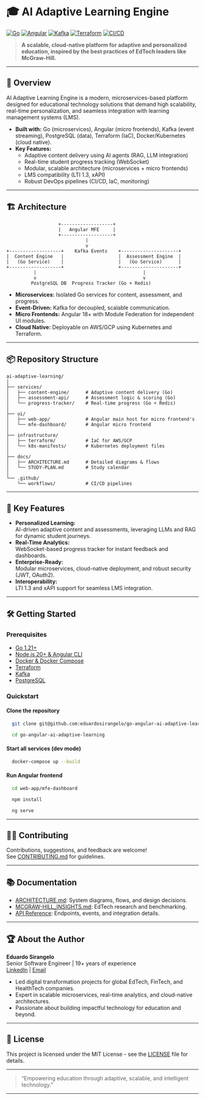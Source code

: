 # 🎓 AI Adaptive Learning Engine

[![Go](https://img.shields.io/badge/Go-1.21-00ADD8?logo=go)](https://golang.org)
[![Angular](https://img.shields.io/badge/Angular-18-DD0031?logo=angular)](https://angular.io)
[![Kafka](https://img.shields.io/badge/Kafka-3.6-231F20?logo=apachekafka)](https://kafka.apache.org/)
[![Terraform](https://img.shields.io/badge/Terraform-1.8-7B42BC?logo=terraform)](https://www.terraform.io/)
[![CI/CD](https://github.com/eduardosirangelo/go-angular-ai-adaptive-learning/actions/workflows/ci.yml/badge.svg)](https://github.com/eduardosirangelo/go-angular-ai-adaptive-learning/actions)

> **A scalable, cloud-native platform for adaptive and personalized education, inspired by the best practices of EdTech leaders like McGraw-Hill.**

---

## 🚀 Overview

AI Adaptive Learning Engine is a modern, microservices-based platform designed for educational technology solutions that demand high scalability, real-time personalization, and seamless integration with learning management systems (LMS).

- **Built with:** Go (microservices), Angular (micro frontends), Kafka (event streaming), PostgreSQL (data), Terraform (IaC), Docker/Kubernetes (cloud native).
- **Key Features:**  
  - Adaptive content delivery using AI agents (RAG, LLM integration)
  - Real-time student progress tracking (WebSocket)
  - Modular, scalable architecture (microservices + micro frontends)
  - LMS compatibility (LTI 1.3, xAPI)
  - Robust DevOps pipelines (CI/CD, IaC, monitoring)

---

## 🏗️ Architecture

```
                   +-------------------+
                   |   Angular MFE     |
                   +-------------------+
                             |
                             v
+-------------------+    Kafka Events    +---------------------+
|  Content Engine   |                    |  Assessment Engine  |
|   (Go Service)    |                    |   (Go Service)      |
+-------------------+                    +---------------------+
          |                                       |
          v                                       v
         PostgreSQL DB  Progress Tracker (Go + Redis)
```
- **Microservices:** Isolated Go services for content, assessment, and progress.
- **Event-Driven:** Kafka for decoupled, scalable communication.
- **Micro Frontends:** Angular 18+ with Module Federation for independent UI modules.
- **Cloud Native:** Deployable on AWS/GCP using Kubernetes and Terraform.

---

## 📦 Repository Structure

```
ai-adaptive-learning/
│
├── services/
│   ├── content-engine/      # Adaptive content delivery (Go)
│   ├── assessment-api/      # Assessment logic & scoring (Go)
│   └── progress-tracker/    # Real-time progress (Go + Redis)
│
├── ui/
│   ├── web-app/             # Angular main host for micro frontend's
│   └── mfe-dashboard/       # Angular micro frontend
│
├── infrastructure/
│   ├── terraform/           # IaC for AWS/GCP
│   └── k8s-manifests/       # Kubernetes deployment files
│
├── docs/
│   ├── ARCHITECTURE.md      # Detailed diagrams & flows
│   └── STUDY-PLAN.md        # Study calendar
│
└── .github/
    └── workflows/           # CI/CD pipelines
```

---

## 🌟 Key Features

- **Personalized Learning:**  
  AI-driven adaptive content and assessments, leveraging LLMs and RAG for dynamic student journeys.
- **Real-Time Analytics:**  
  WebSocket-based progress tracker for instant feedback and dashboards.
- **Enterprise-Ready:**  
  Modular microservices, cloud-native deployment, and robust security (JWT, OAuth2).
- **Interoperability:**  
  LTI 1.3 and xAPI support for seamless LMS integration.

---

## 🛠️ Getting Started

### Prerequisites

- [Go 1.21+](https://golang.org)
- [Node.js 20+ & Angular CLI](https://angular.io/cli)
- [Docker & Docker Compose](https://docs.docker.com/)
- [Terraform](https://www.terraform.io/)
- [Kafka](https://kafka.apache.org/)
- [PostgreSQL](https://www.postgresql.org/)

### Quickstart

#### Clone the repository
```bash
  git clone git@github.com:eduardosirangelo/go-angular-ai-adaptive-learning.git
```
```bash
  cd go-angular-ai-adaptive-learning
```

#### Start all services (dev mode)
```bash
  docker-compose up --build
```
#### Run Angular frontend
```bash
  cd web-app/mfe-dashboard
```
```bash
  npm install
```
```bash
  ng serve
```

---

## 🧑‍💻 Contributing

Contributions, suggestions, and feedback are welcome!  
See [CONTRIBUTING.md](CONTRIBUTING.md) for guidelines.

---

## 📚 Documentation

- [ARCHITECTURE.md](docs/ARCHITECTURE.md): System diagrams, flows, and design decisions.
- [MCGRAW-HILL_INSIGHTS.md](docs/MCGRAW-HILL_INSIGHTS.md): EdTech research and benchmarking.
- [API Reference](services/README.md): Endpoints, events, and integration details.

---

## 🏆 About the Author

**Eduardo Sirangelo**  
Senior Software Engineer | 19+ years of experience  
[LinkedIn](https://linkedin.com/in/eduardosirangelo) | [Email](mailto:eduardo.sirangelo@gmail.com)

- Led digital transformation projects for global EdTech, FinTech, and HealthTech companies.
- Expert in scalable microservices, real-time analytics, and cloud-native architectures.
- Passionate about building impactful technology for education and beyond.

---

## 📄 License

This project is licensed under the MIT License - see the [LICENSE](LICENSE) file for details.

---

> “Empowering education through adaptive, scalable, and intelligent technology.”

---
